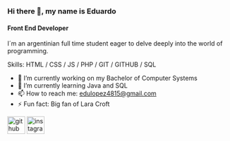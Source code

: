 ### Hi there 👋, my name is Eduardo
#### Front End Developer
I´m an argentinian full time student eager to delve deeply into the world of programming.

Skills: HTML / CSS / JS / PHP / GIT / GITHUB / SQL

- 🔭 I’m currently working on my Bachelor of Computer Systems
- 🌱 I’m currently learning Java and SQL
- 📫 How to reach me: edulopez4815@gmail.com 
- ⚡ Fun fact: Big fan of Lara Croft 


[<img src='https://cdn.jsdelivr.net/npm/simple-icons@3.0.1/icons/github.svg' alt='github' height='40'>](https://github.com/edwardevok)  [<img src='https://cdn.jsdelivr.net/npm/simple-icons@3.0.1/icons/instagram.svg' alt='instagram' height='40'>](https://www.instagram.com/@edulopezok/)  


